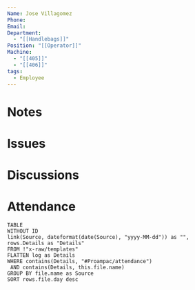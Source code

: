 ```yaml
---
Name: Jose Villagomez
Phone: 
Email: 
Department:
  - "[[Handlebags]]"
Position: "[[Operator]]"
Machine:
  - "[[405]]"
  - "[[406]]"
tags:
  - Employee
---
```

# Notes
# Issues
# Discussions
# Attendance
  
  ```dataview
  TABLE
  WITHOUT ID
  link(Source, dateformat(date(Source), "yyyy-MM-dd")) as "",
  rows.Details as "Details"
  FROM !"x-raw/templates"
  FLATTEN log as Details
  WHERE contains(Details, "#Proampac/attendance")
   AND contains(Details, this.file.name)
  GROUP BY file.name as Source
  SORT rows.file.day desc
  ```